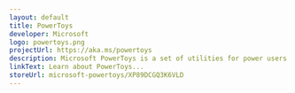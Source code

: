 ```yaml
---
layout: default
title: PowerToys
developer: Microsoft
logo: powertoys.png
projectUrl: https://aka.ms/powertoys
description: Microsoft PowerToys is a set of utilities for power users to tune and streamline their Windows experience for greater productivity.
linkText: Learn about PowerToys...
storeUrl: microsoft-powertoys/XP89DCGQ3K6VLD
---
```

